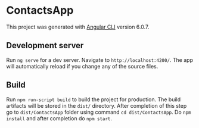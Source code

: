 # ContactsApp

This project was generated with [Angular CLI](https://github.com/angular/angular-cli) version 6.0.7.

## Development server

Run `ng serve` for a dev server. Navigate to `http://localhost:4200/`. The app will automatically reload if you change any of the source files.


## Build

Run `npm run-script build` to build the project for production. The build artifacts will be stored in the `dist/` directory. After completion of this step go to `dist/ContactsApp` folder using command `cd dist/ContactsApp`. Do `npm install` and after completion do `npm start`.

